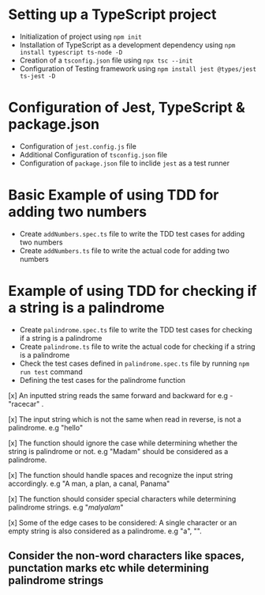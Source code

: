 # Setting up a TypeScript project

- Initialization of project using `npm init`
- Installation of TypeScript as a development dependency using `npm install typescript ts-node -D`
- Creation of a `tsconfig.json` file using `npx tsc --init`
- Configuration of Testing framework using `npm install jest @types/jest ts-jest -D`

# Configuration of Jest, TypeScript & package.json

- Configuration of `jest.config.js` file
- Additional Configuration of `tsconfig.json` file
- Configuration of `package.json` file to inclide `jest` as a test runner

# Basic Example of using TDD for adding two numbers

- Create `addNumbers.spec.ts` file to write the TDD test cases for adding two numbers
- Create `addNumbers.ts` file to write the actual code for adding two numbers

# Example of using TDD for checking if a string is a palindrome

- Create `palindrome.spec.ts` file to write the TDD test cases for checking if a string is a palindrome
- Create `palindrome.ts` file to write the actual code for checking if a string is a palindrome
- Check the test cases defined in `palindrome.spec.ts` file by running `npm run test` command
- Defining the test cases for the palindrome function

[x] An inputted string reads the same forward and backward for e.g - "racecar" .

[x] The input string which is not the same when read in reverse, is not a palindrome. e.g "hello"

[x] The function should ignore the case while determining whether the string is palindrome or not. e.g "Madam" should be considered as a palindrome.

[x] The function should handle spaces and recognize the input string accordingly. e.g "A man, a plan, a canal, Panama"

[x] The function should consider special characters while determining palindrome strings. e.g "$malyalam$"

[x] Some of the edge cases to be considered: A single character or an empty string is also considered as a palindrome. e.g "a", "".

## Consider the non-word characters like spaces, punctation marks etc while determining palindrome strings
